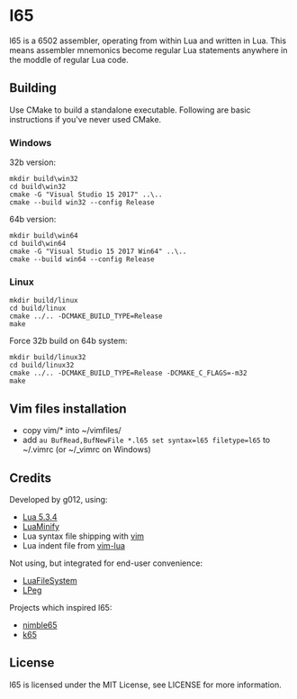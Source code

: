 # l65

l65 is a 6502 assembler, operating from within Lua and written in Lua. This means assembler mnemonics become regular Lua statements anywhere in the moddle of regular Lua code.

## Building

Use CMake to build a standalone executable. Following are basic instructions if you've never used CMake.

### Windows

32b version:
```
mkdir build\win32
cd build\win32
cmake -G "Visual Studio 15 2017" ..\..
cmake --build win32 --config Release
```

64b version:
```
mkdir build\win64
cd build\win64
cmake -G "Visual Studio 15 2017 Win64" ..\..
cmake --build win64 --config Release
```

### Linux

```
mkdir build/linux
cd build/linux
cmake ../.. -DCMAKE_BUILD_TYPE=Release
make
```

Force 32b build on 64b system:
```
mkdir build/linux32
cd build/linux32
cmake ../.. -DCMAKE_BUILD_TYPE=Release -DCMAKE_C_FLAGS=-m32
make
```

## Vim files installation

 * copy vim/* into ~/vimfiles/
 * add `au BufRead,BufNewFile *.l65 set syntax=l65 filetype=l65` to ~/.vimrc (or ~/_vimrc on Windows)

## Credits

Developed by g012, using:
 * [Lua 5.3.4](https://www.lua.org/)
 * [LuaMinify](https://github.com/stravant/LuaMinify)
 * Lua syntax file shipping with [vim](http://www.vim.org)
 * Lua indent file from [vim-lua](https://github.com/tbastos/vim-lua)

Not using, but integrated for end-user convenience:
 * [LuaFileSystem](https://keplerproject.github.io/luafilesystem)
 * [LPeg](http://www.inf.puc-rio.br/~roberto/lpeg)

Projects which inspired l65:
 * [nimble65](https://bitbucket.org/kylearan/nimble65)
 * [k65](http://devkk.net/wiki/index.php?title=K65)

## License

l65 is licensed under the MIT License, see LICENSE for more information.
